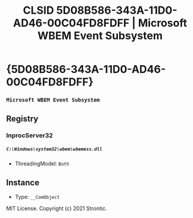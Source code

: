 ﻿---
title: "CLSID 5D08B586-343A-11D0-AD46-00C04FD8FDFF | Microsoft WBEM Event Subsystem"
excerpt: What is COM-Object CLSID 5D08B586-343A-11D0-AD46-00C04FD8FDFF?
---

# {5D08B586-343A-11D0-AD46-00C04FD8FDFF}

### `Microsoft WBEM Event Subsystem`

## Registry


### InprocServer32

##### `C:\Windows\system32\wbem\wbemess.dll`
* ThreadingModel: `Both`

## Instance

* Type: `__ComObject`

MIT License. Copyright (c) 2021 Strontic.


